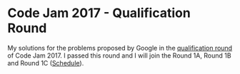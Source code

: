Code Jam 2017 - Qualification Round
========
My solutions for the problems proposed by Google in the [qualification round](https://code.google.com/codejam/contest/3264486/dashboard) of Code Jam 2017. 
I passed this round and I will join the Round 1A, Round 1B and Round 1C ([Schedule](https://code.google.com/codejam/schedule)).
